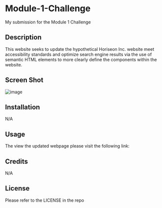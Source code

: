 # Module-1-Challenge
My submission for the Module 1 Challenge

## Description
This website seeks to update the hypothetical Horiseon Inc. website meet accessibility standards and optimize search engine results via the use of semantic HTML elements to more clearly define the components within the website.

## Screen Shot
![image](https://user-images.githubusercontent.com/122385993/215343574-aa949517-0ea7-4d67-8e50-094e8c94a77e.png)


## Installation
N/A

## Usage
The view the updated webpage please visit the following link: 

## Credits
N/A

## License
Please refer to the LICENSE in the repo
